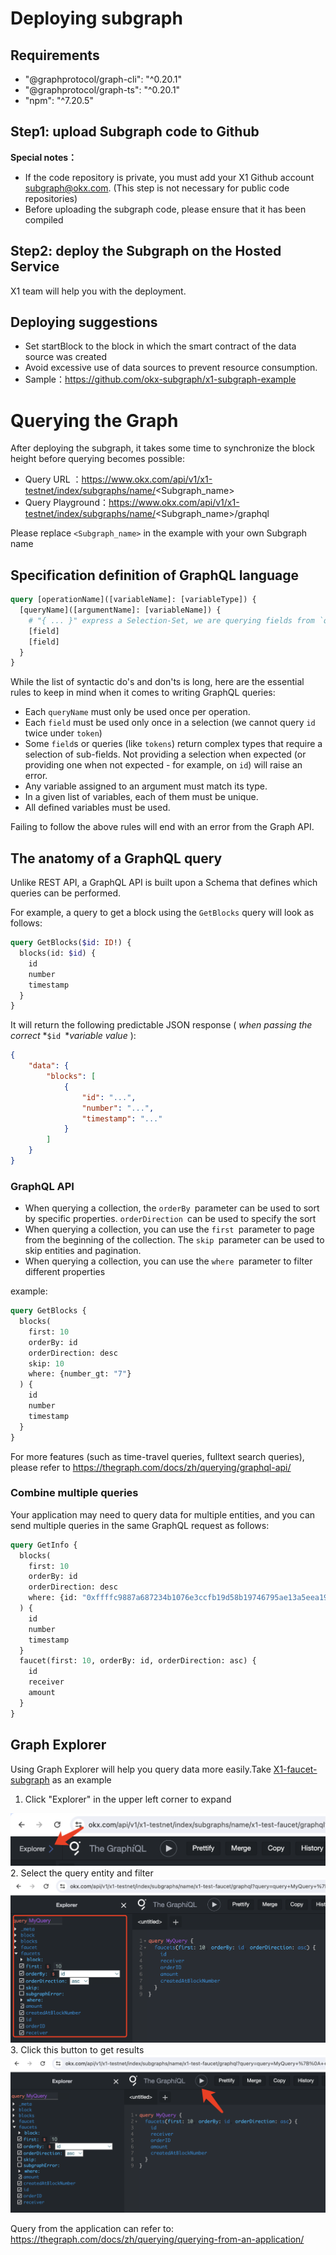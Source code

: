 # Deploying subgraph

## Requirements

-  "@graphprotocol/graph-cli": "^0.20.1"
- "@graphprotocol/graph-ts": "^0.20.1"
- "npm": "^7.20.5"

## Step1: upload Subgraph code to Github

**Special notes：**

- If the code repository is private, you must add your X1 Github account subgraph@okx.com. (This step is not necessary for public code repositories)
- Before uploading the subgraph code, please ensure that it has been compiled

## Step2: deploy the Subgraph on the Hosted Service

X1 team will help you with the deployment.

## Deploying suggestions

- Set startBlock to the block in which the smart contract of the data source was created
- Avoid excessive use of data sources to prevent resource consumption.
- Sample：https://github.com/okx-subgraph/x1-subgraph-example

# Querying the Graph

After deploying the subgraph, it takes some time to synchronize the block height before querying becomes possible:

- Query URL ：https://www.okx.com/api/v1/x1-testnet/index/subgraphs/name/<Subgraph_name>
- Query Playground：https://www.okx.com/api/v1/x1-testnet/index/subgraphs/name/<Subgraph_name>/graphql

Please replace `<Subgraph_name>` in the example with your own Subgraph name

## Specification definition of GraphQL language

```GraphQL
query [operationName]([variableName]: [variableType]) {
  [queryName]([argumentName]: [variableName]) {
    # "{ ... }" express a Selection-Set, we are querying fields from `queryName`.
    [field]
    [field]
  }
}
```

While the list of syntactic do's and don'ts is long, here are the essential rules to keep in mind when it comes to writing GraphQL queries:

- Each `queryName` must only be used once per operation.
- Each `field` must be used only once in a selection (we cannot query `id` twice under `token`)
- Some `field`s or queries (like `tokens`) return complex types that require a selection of sub-fields. Not providing a selection when expected (or providing one when not expected - for example, on `id`) will raise an error. 
- Any variable assigned to an argument must match its type.
- In a given list of variables, each of them must be unique.
- All defined variables must be used.

Failing to follow the above rules will end with an error from the Graph API.

## The anatomy of a GraphQL query

Unlike REST API, a GraphQL API is built upon a Schema that defines which queries can be performed.

For example, a query to get a block using the `GetBlocks` query will look as follows:

```GraphQL
query GetBlocks($id: ID!) {
  blocks(id: $id) {
    id
    number
    timestamp
  }
}
```

It will return the following predictable JSON response ( *when passing the correct* *`$id `**variable value* ):

```JSON
{
    "data": {
        "blocks": [
            {
                "id": "...",
                "number": "...",
                "timestamp": "..."
            }
        ]
    }
}
```

### GraphQL API

- When querying a collection, the `orderBy `parameter can be used to sort by specific properties. `orderDirection `can be used to specify the sort
- When querying a collection, you can use the `first `parameter to page from the beginning of the collection. The `skip `parameter can be used to skip entities and pagination.
- When querying a collection, you can use the `where `parameter to filter different properties

example:

```GraphQL
query GetBlocks {
  blocks(
    first: 10
    orderBy: id
    orderDirection: desc
    skip: 10
    where: {number_gt: "7"}
  ) {
    id
    number
    timestamp
  }
}
```

For more features (such as time-travel queries, fulltext search queries), please refer to https://thegraph.com/docs/zh/querying/graphql-api/

### Combine multiple queries

Your application may need to query data for multiple entities, and you can send multiple queries in the same GraphQL request as follows:

```GraphQL
query GetInfo {
  blocks(
    first: 10
    orderBy: id
    orderDirection: desc
    where: {id: "0xffffc9887a687234b1076e3ccfb19d58b19746795ae13a5eea19286d6fc34f0b"}
  ) {
    id
    number
    timestamp
  }
  faucet(first: 10, orderBy: id, orderDirection: asc) {
    id
    receiver
    amount
  }
}
```

## Graph Explorer

Using Graph Explorer will help you query data more easily.Take [X1-faucet-subgraph](https://www.okx.com/api/v1/x1-testnet/index/subgraphs/name/x1-test-faucet/graphql) as an example

1. Click "Explorer" in the upper left corner to expand
<img src="https://github.com/okx-subgraph/x1-subgraph-example/blob/main/docs/images/Explorer.jpg">
2. Select the query entity and filter
<img src="https://github.com/okx-subgraph/x1-subgraph-example/blob/main/docs/images/Filter.jpg">
3. Click this button to get results
<img src="https://github.com/okx-subgraph/x1-subgraph-example/blob/main/docs/images/GetResult.jpg">
  
Query from the application can refer to: https://thegraph.com/docs/zh/querying/querying-from-an-application/
